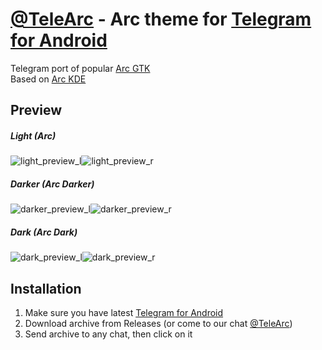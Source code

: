 # [@TeleArc][telegram_channel] - Arc theme for [Telegram for Android][telegram_android]
Telegram port of popular [Arc GTK][arc_gtk]  
Based on [Arc KDE][arc_kde]

## Preview
##### Light (Arc)
![light_preview_l]![light_preview_r]
##### Darker (Arc Darker)
![darker_preview_l]![darker_preview_r]
##### Dark (Arc Dark)
![dark_preview_l]![dark_preview_r]

## Installation
1. Make sure you have latest [Telegram for Android][telegram_android]
2. Download archive from Releases (or come to our chat [@TeleArc][telegram_channel])
3. Send archive to any chat, then click on it

[telegram_android]: https://telegram.org/dl/android
[arc_gtk]: https://github.com/horst3180/arc-theme
[arc_kde]: https://github.com/PapirusDevelopmentTeam/arc-kde
[telegram_channel]: https://t.me/TeleArc
[light_preview_l]: https://raw.githubusercontent.com/MrYadro/TeleArcAndroid/master/preview/light_preview_l.png
[light_preview_r]: https://raw.githubusercontent.com/MrYadro/TeleArcAndroid/master/preview/light_preview_r.png
[darker_preview_l]: https://raw.githubusercontent.com/MrYadro/TeleArcAndroid/master/preview/darker_preview_l.png
[darker_preview_r]: https://raw.githubusercontent.com/MrYadro/TeleArcAndroid/master/preview/darker_preview_r.png
[dark_preview_l]: https://raw.githubusercontent.com/MrYadro/TeleArcAndroid/master/preview/dark_preview_l.png
[dark_preview_r]: https://raw.githubusercontent.com/MrYadro/TeleArcAndroid/master/preview/dark_preview_r.png
